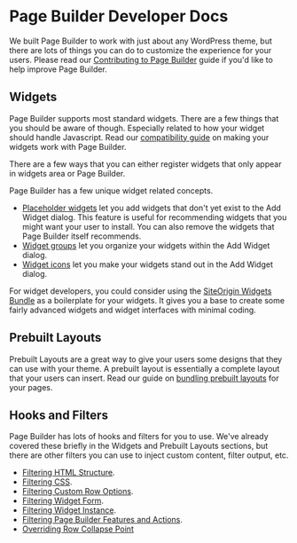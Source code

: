 # Page Builder Developer Docs

We built Page Builder to work with just about any WordPress theme, but there are lots of things you can do to customize the experience for your users. Please read our [Contributing to Page Builder](./page-builder/contributing.md) guide if you'd like to help improve Page Builder.

## Widgets

Page Builder supports most standard widgets. There are a few things that you should be aware of though. Especially related to how your widget should handle Javascript. Read our [compatibility guide](./page-builder/widget-compatibility.md) on making your widgets work with Page Builder.

There are a few ways that you can either register widgets that only appear in widgets area or Page Builder.

Page Builder has a few unique widget related concepts.

- [Placeholder widgets](./page-builder/placeholder-widgets.md) let you add widgets that don't yet exist to the Add Widget dialog. This feature is useful for recommending widgets that you might want your user to install. You can also remove the widgets that Page Builder itself recommends.
- [Widget groups](./page-builder/widget-groups.md) let you organize your widgets within the Add Widget dialog.
- [Widget icons](./page-builder/widget-icons.md) let you make your widgets stand out in the Add Widget dialog.

For widget developers, you could consider using the [SiteOrigin Widgets Bundle](./widgets-bundle.md) as a boilerplate for your widgets. It gives you a base to create some fairly advanced widgets and widget interfaces with minimal coding.

## Prebuilt Layouts

Prebuilt Layouts are a great way to give your users some designs that they can use with your theme. A prebuilt layout is essentially a complete layout that your users can insert. Read our guide on [bundling prebuilt layouts](./page-builder/bundling-prebuilt.md) for your pages.

## Hooks and Filters

Page Builder has lots of hooks and filters for you to use. We've already covered these briefly in the Widgets and Prebuilt Layouts sections, but there are other filters you can use to inject custom content, filter output, etc.

- [Filtering HTML Structure](./page-builder/hooks/html.md).
- [Filtering CSS](./page-builder/hooks/css.md).
- [Filtering Custom Row Options](./page-builder/hooks/custom-row-settings.md).
- [Filtering Widget Form](./page-builder/hooks/widget-form.md).
- [Filtering Widget Instance](./page-builder/hooks/widget-instance.md).
- [Filtering Page Builder Features and Actions](./page-builder/hooks/builder-features-actions.md).
- [Overriding Row Collapse Point](./page-builder/hooks/override-row-collapse-point.md)
